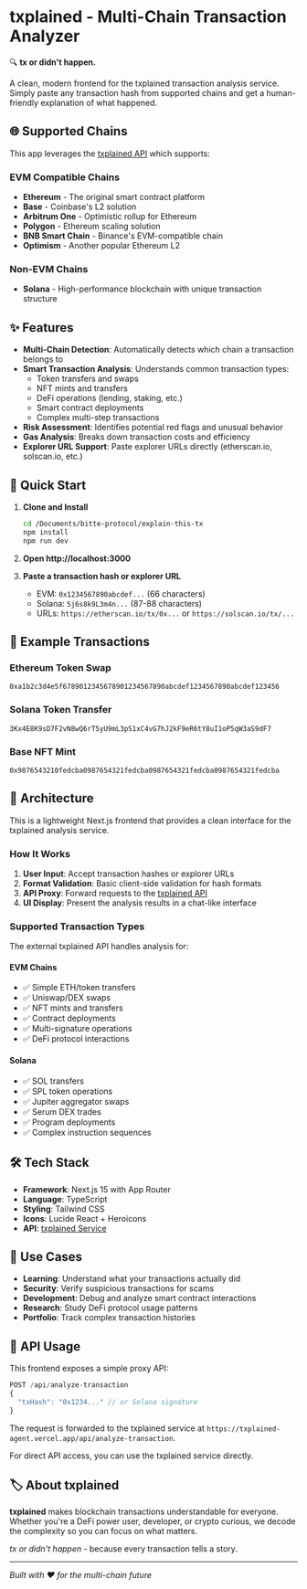 # txplained - Multi-Chain Transaction Analyzer

🔍 **tx or didn't happen.**

A clean, modern frontend for the txplained transaction analysis service. Simply paste any transaction hash from supported chains and get a human-friendly explanation of what happened.

## 🌐 Supported Chains

This app leverages the [txplained API](https://txplained-agent.vercel.app/) which supports:

### EVM Compatible Chains
- **Ethereum** - The original smart contract platform
- **Base** - Coinbase's L2 solution
- **Arbitrum One** - Optimistic rollup for Ethereum
- **Polygon** - Ethereum scaling solution
- **BNB Smart Chain** - Binance's EVM-compatible chain
- **Optimism** - Another popular Ethereum L2

### Non-EVM Chains
- **Solana** - High-performance blockchain with unique transaction structure

## ✨ Features

- **Multi-Chain Detection**: Automatically detects which chain a transaction belongs to
- **Smart Transaction Analysis**: Understands common transaction types:
  - Token transfers and swaps
  - NFT mints and transfers
  - DeFi operations (lending, staking, etc.)
  - Smart contract deployments
  - Complex multi-step transactions
- **Risk Assessment**: Identifies potential red flags and unusual behavior
- **Gas Analysis**: Breaks down transaction costs and efficiency
- **Explorer URL Support**: Paste explorer URLs directly (etherscan.io, solscan.io, etc.)

## 🚀 Quick Start

1. **Clone and Install**
   ```bash
   cd /Documents/bitte-protocol/explain-this-tx
   npm install
   npm run dev
   ```

2. **Open http://localhost:3000**

3. **Paste a transaction hash or explorer URL**
   - EVM: `0x1234567890abcdef...` (66 characters)
   - Solana: `5j6s8k9L3m4n...` (87-88 characters)
   - URLs: `https://etherscan.io/tx/0x...` or `https://solscan.io/tx/...`

## 📖 Example Transactions

### Ethereum Token Swap
```
0xa1b2c3d4e5f6789012345678901234567890abcdef1234567890abcdef123456
```

### Solana Token Transfer
```
3Kx4E8K9sD7F2vN8wQ6rT5yU9mL3pS1xC4vG7hJ2kF9eR6tY8uI1oP5qW3aS9dF7
```

### Base NFT Mint
```
0x9876543210fedcba0987654321fedcba0987654321fedcba0987654321fedcba
```

## 🔧 Architecture

This is a lightweight Next.js frontend that provides a clean interface for the txplained analysis service.

### How It Works
1. **User Input**: Accept transaction hashes or explorer URLs
2. **Format Validation**: Basic client-side validation for hash formats
3. **API Proxy**: Forward requests to the [txplained API](https://txplained-agent.vercel.app/)
4. **UI Display**: Present the analysis results in a chat-like interface

### Supported Transaction Types
The external txplained API handles analysis for:

#### EVM Chains
- ✅ Simple ETH/token transfers
- ✅ Uniswap/DEX swaps
- ✅ NFT mints and transfers
- ✅ Contract deployments
- ✅ Multi-signature operations
- ✅ DeFi protocol interactions

#### Solana
- ✅ SOL transfers
- ✅ SPL token operations
- ✅ Jupiter aggregator swaps
- ✅ Serum DEX trades
- ✅ Program deployments
- ✅ Complex instruction sequences

## 🛠️ Tech Stack

- **Framework**: Next.js 15 with App Router
- **Language**: TypeScript
- **Styling**: Tailwind CSS
- **Icons**: Lucide React + Heroicons
- **API**: [txplained Service](https://txplained-agent.vercel.app/)

## 🎯 Use Cases

- **Learning**: Understand what your transactions actually did
- **Security**: Verify suspicious transactions for scams
- **Development**: Debug and analyze smart contract interactions
- **Research**: Study DeFi protocol usage patterns
- **Portfolio**: Track complex transaction histories

## 📝 API Usage

This frontend exposes a simple proxy API:

```typescript
POST /api/analyze-transaction
{
  "txHash": "0x1234..." // or Solana signature
}
```

The request is forwarded to the txplained service at `https://txplained-agent.vercel.app/api/analyze-transaction`.

For direct API access, you can use the txplained service directly.

## 🏷️ About txplained

**txplained** makes blockchain transactions understandable for everyone. Whether you're a DeFi power user, developer, or crypto curious, we decode the complexity so you can focus on what matters.

*tx or didn't happen* - because every transaction tells a story.

---

*Built with ❤️ for the multi-chain future*
